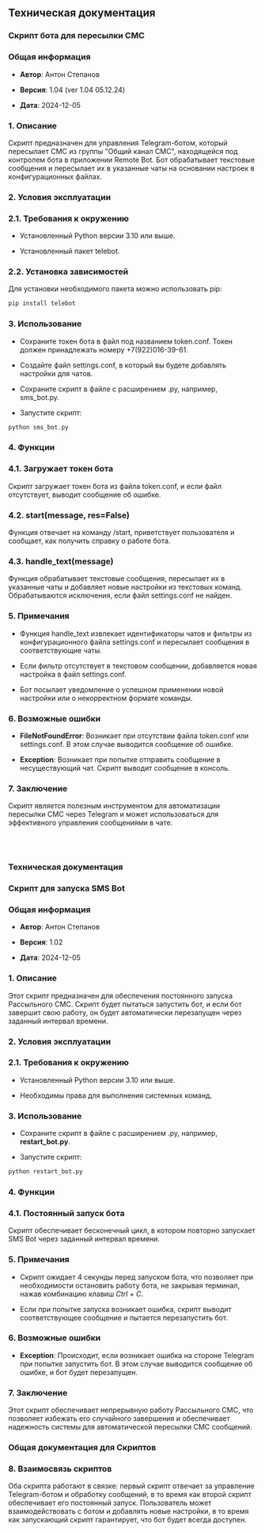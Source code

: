 ## Техническая документация

### Скрипт бота для пересылки СМС

### Общая информация

- **Автор**: Антон Степанов

- **Версия**: 1.04 (ver 1.04 05.12.24)

- **Дата**: 2024-12-05

### 1. Описание

Скрипт предназначен для управления Telegram-ботом, который пересылает СМС из группы "Общий канал СМС", находящейся под контролем бота в приложении Remote Bot. Бот обрабатывает текстовые сообщения и пересылает их в указанные чаты на основании настроек в конфигурационных файлах.

### 2. Условия эксплуатации

### 2.1. Требования к окружению

- Установленный Python версии 3.10 или выше.

- Установленный пакет telebot.

### 2.2. Установка зависимостей

Для установки необходимого пакета можно использовать pip:

```bash
pip install telebot
```

### 3. Использование

- Сохраните токен бота в файл под названием token.conf. Токен должен принадлежать номеру +7(922)016-39-61.

- Создайте файл settings.conf, в который вы будете добавлять настройки для чатов.

- Сохраните скрипт в файле с расширением .py, например, sms_bot.py.

- Запустите скрипт:

```bash
python sms_bot.py
```

### 4. Функции

### 4.1. Загружает токен бота

Скрипт загружает токен бота из файла token.conf, и если файл отсутствует, выводит сообщение об ошибке.

### 4.2. start(message, res=False)

Функция отвечает на команду /start, приветствует пользователя и сообщает, как получить справку о работе бота.

### 4.3. handle_text(message)

Функция обрабатывает текстовые сообщения, пересылает их в указанные чаты и добавляет новые настройки из текстовых команд. Обрабатываются исключения, если файл settings.conf не найден.

### 5. Примечания

- Функция handle_text извлекает идентификаторы чатов и фильтры из конфигурационного файла settings.conf и пересылает сообщения в соответствующие чаты.

- Если фильтр отсутствует в текстовом сообщении, добавляется новая настройка в файл settings.conf.

- Бот посылает уведомление о успешном применении новой настройки или о некорректном формате команды.

### 6. Возможные ошибки

- **FileNotFoundError**: Возникает при отсутствии файла token.conf или settings.conf. В этом случае выводится сообщение об ошибке.

- **Exception**: Возникает при попытке отправить сообщение в несуществующий чат. Скрипт выводит сообщение в консоль.

### 7. Заключение

Скрипт является полезным инструментом для автоматизации пересылки СМС через Telegram и может использоваться для эффективного управления сообщениями в чате.

<br>
<br>

### Техническая документация

### Скрипт для запуска SMS Bot

### Общая информация

- **Автор**: Антон Степанов

- **Версия**: 1.02

- **Дата**: 2024-12-05

### 1. Описание

Этот скрипт предназначен для обеспечения постоянного запуска Рассыльного СМС. Скрипт будет пытаться запустить бот, и если бот завершит свою работу, он будет автоматически перезапущен через заданный интервал времени.

### 2. Условия эксплуатации

### 2.1. Требования к окружению

- Установленный Python версии 3.10 или выше.

- Необходимы права для выполнения системных команд.

### 3. Использование

- Сохраните скрипт в файле с расширением .py, например, **restart_bot.py**.

- Запустите скрипт:

```bash
python restart_bot.py
```

### 4. Функции

### 4.1. Постоянный запуск бота

Скрипт обеспечивает бесконечный цикл, в котором повторно запускает SMS Bot через заданный интервал времени.

### 5. Примечания

- Скрипт ожидает 4 секунды перед запуском бота, что позволяет при необходимости остановить работу бота, не закрывая терминал, нажав комбинацию клавиш *Ctrl + C*.

- Если при попытке запуска возникает ошибка, скрипт выводит соответствующее сообщение и пытается перезапустить бот.

### 6. Возможные ошибки

- **Exception**: Происходит, если возникает ошибка на стороне Telegram при попытке запустить бот. В этом случае выводится сообщение об ошибке, и бот будет перезапущен.

### 7. Заключение

Этот скрипт обеспечивает непрерывную работу Рассыльного СМС, что позволяет избежать его случайного завершения и обеспечивает надежность системы для автоматической пересылки СМС сообщений.



### Общая документация для Скриптов

### 8. Взаимосвязь скриптов

Оба скрипта работают в связке: первый скрипт отвечает за управление Telegram-ботом и обработку сообщений, в то время как второй скрипт обеспечивает его постоянный запуск. Пользователь может взаимодействовать с ботом и добавлять новые настройки, в то время как запускающий скрипт гарантирует, что бот будет всегда доступен.
